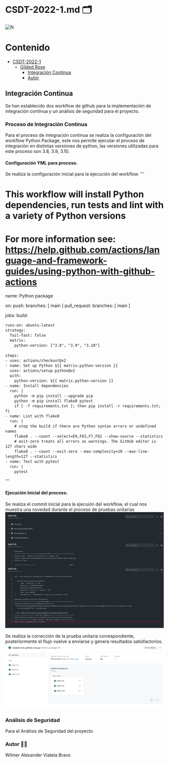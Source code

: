 # CSDT-2022-1.md :card_index_dividers:	

![N](https://escuelaing.s3.amazonaws.com/staging/images/logo-ecijg.width-380.png)

# Contenido
- [CSDT-2022-1](https://github.com/alexviatela/GildedRose-Refactoring-Kata/blob/main/CSDT-2022-1.md)
  * [Gilded Rose](#gilded-rose)
    + [Integración Continua](#Integración-Continua)
    + [Autor](#autor)


## Integración Continua
Se han establecido dos workflow de github para la implementación de integración continua y un análisis de seguridad para el proyecto.


### Proceso de Integración Continua
Para el proceso de integración continua se realiza la configuración del workflow Python Package, este nos permite ejecutar el proceso de integración en distintas versiones de python, las versiones utilizadas para este proceso son 3.8, 3.9, 3.10.

#### Configuración YML para proceso.
Se realiza la configuración inicial para la ejecución del workflow.
'''
# This workflow will install Python dependencies, run tests and lint with a variety of Python versions
# For more information see: https://help.github.com/actions/language-and-framework-guides/using-python-with-github-actions

name: Python package

on:
  push:
    branches: [ main ]
  pull_request:
    branches: [ main ]

jobs:
  build:

    runs-on: ubuntu-latest
    strategy:
      fail-fast: false
      matrix:
        python-version: ["3.8", "3.9", "3.10"]

    steps:
    - uses: actions/checkout@v2
    - name: Set up Python ${{ matrix.python-version }}
      uses: actions/setup-python@v2
      with:
        python-version: ${{ matrix.python-version }}
    - name: Install dependencies
      run: |
        python -m pip install --upgrade pip
        python -m pip install flake8 pytest
        if [ -f requirements.txt ]; then pip install -r requirements.txt; fi
    - name: Lint with flake8
      run: |
        # stop the build if there are Python syntax errors or undefined names
        flake8 . --count --select=E9,F63,F7,F82 --show-source --statistics
        # exit-zero treats all errors as warnings. The GitHub editor is 127 chars wide
        flake8 . --count --exit-zero --max-complexity=10 --max-line-length=127 --statistics
    - name: Test with pytest
      run: |
        pytest
'''

#### Ejecución Inicial del proceso.
Se realiza el commit inicial para la ejecuión del workflow, el cual nos muestra una novedad durante el proceso de pruebas unitarias
![](https://raw.githubusercontent.com/alexviatela/GildedRose-Refactoring-Kata/main/images/continuous_integration_2.png)

Se realiza la corrección de la prueba unitaria correspondiente, posteriormente el flujo vuelve a enviarse y genera resultados satisfactorios.
![](https://raw.githubusercontent.com/alexviatela/GildedRose-Refactoring-Kata/main/images/continuous_integration_3.png)

### Análisis de Seguridad
Para el Análisis de Seguridad del proyecto



### Autor :man_beard:
Wilmer Alexander Viatela Bravo

